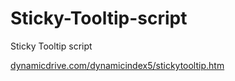 # Sticky-Tooltip-script
Sticky Tooltip script

[dynamicdrive.com/dynamicindex5/stickytooltip.htm](dynamicdrive.com/dynamicindex5/stickytooltip.htm)
